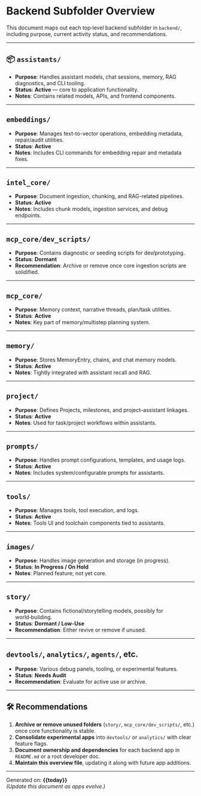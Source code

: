 # Backend Subfolder Overview

This document maps out each top‑level backend subfolder in `backend/`, including purpose, current activity status, and recommendations.

---

## 📦 `assistants/`

- **Purpose**: Handles assistant models, chat sessions, memory, RAG diagnostics, and CLI tooling.
- **Status**: **Active** — core to application functionality.
- **Notes**: Contains related models, APIs, and frontend components.

---

## `embeddings/`

- **Purpose**: Manages text-to-vector operations, embedding metadata, repair/audit utilities.
- **Status**: **Active**
- **Notes**: Includes CLI commands for embedding repair and metadata fixes.

---

## `intel_core/`

- **Purpose**: Document ingestion, chunking, and RAG-related pipelines.
- **Status**: **Active**
- **Notes**: Includes chunk models, ingestion services, and debug endpoints.

---

## `mcp_core/dev_scripts/`

- **Purpose**: Contains diagnostic or seeding scripts for dev/prototyping.
- **Status**: **Dormant**
- **Recommendation**: Archive or remove once core ingestion scripts are solidified.

---

## `mcp_core/`

- **Purpose**: Memory context, narrative threads, plan/task utilities.
- **Status**: **Active**
- **Notes**: Key part of memory/multistep planning system.

---

## `memory/`

- **Purpose**: Stores MemoryEntry, chains, and chat memory models.
- **Status**: **Active**
- **Notes**: Tightly integrated with assistant recall and RAG.

---

## `project/`

- **Purpose**: Defines Projects, milestones, and project–assistant linkages.
- **Status**: **Active**
- **Notes**: Used for task/project workflows within assistants.

---

## `prompts/`

- **Purpose**: Handles prompt configurations, templates, and usage logs.
- **Status**: **Active**
- **Notes**: Includes system/configurable prompts for assistants.

---

## `tools/`

- **Purpose**: Manages tools, tool execution, and logs.
- **Status**: **Active**
- **Notes**: Tools UI and toolchain components tied to assistants.

---

## `images/`

- **Purpose**: Handles image generation and storage (in progress).
- **Status**: **In Progress / On Hold**
- **Notes**: Planned feature; not yet core.

---

## `story/`

- **Purpose**: Contains fictional/storytelling models, possibly for world‑building.
- **Status**: **Dormant / Low-Use**
- **Recommendation**: Either revive or remove if unused.

---

## `devtools/`, `analytics/`, `agents/`, etc.

- **Purpose**: Various debug panels, tooling, or experimental features.
- **Status**: **Needs Audit**
- **Recommendation**: Evaluate for active use or archive.

---

## 🛠️ Recommendations

1. **Archive or remove unused folders** (`story/`, `mcp_core/dev_scripts/`, etc.) once core functionality is stable.
2. **Consolidate experimental apps** into `devtools/` or `analytics/` with clear feature flags.
3. **Document ownership and dependencies** for each backend app in `README.md` or a root developer doc.
4. **Maintain this overview file**, updating it along with future app additions.

---

Generated on: **{{today}}**  
_(Update this document as apps evolve.)_
